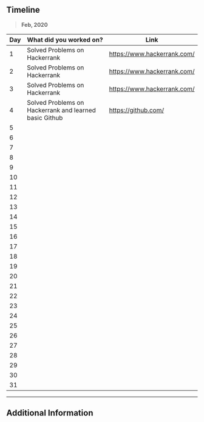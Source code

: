 ## Timeline

> **Feb, 2020**

|Day|What did you worked on?|Link|
|-------|------|--------|
|1|Solved Problems on Hackerrank|https://www.hackerrank.com/|
|2|Solved Problems on Hackerrank|https://www.hackerrank.com/|
|3|Solved Problems on Hackerrank|https://www.hackerrank.com/|
|4|Solved Problems on Hackerrank and learned basic Github|https://github.com/|
|5|||
|6|||
|7|||
|8|||
|9|||
|10|||
|11|||
|12|||
|13|||
|14|||
|15|||
|16|||
|17|||
|18|||
|19|||
|20|||
|21|||
|22|||
|23|||
|24|||
|25|||
|26|||
|27|||
|28|||
|29|||
|30|||
|31|||



---

## Additional Information

